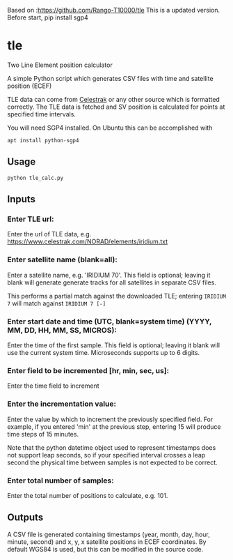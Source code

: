 Based on :https://github.com/Rango-T10000/tle
This is a updated version.
Before start, pip install sgp4

# tle
Two Line Element position calculator

A simple Python script which generates CSV files with time and satellite position (ECEF)

TLE data can come from [Celestrak](https://www.celestrak.com) or any other source which is formatted correctly. The TLE data is fetched and SV position is calculated for points at specified time intervals.

You will need SGP4 installed. On Ubuntu this can be accomplished with
```
apt install python-sgp4
```

## Usage
```
python tle_calc.py
```

## Inputs

### Enter TLE url:
Enter the url of TLE data, e.g. https://www.celestrak.com/NORAD/elements/iridium.txt

### Enter satellite name (blank=all):
Enter a satellite name, e.g. 'IRIDIUM 70'. This field is optional; leaving it blank will generate generate tracks for all satellites in separate CSV files.

This performs a partial match against the downloaded TLE; entering ```IRIDIUM 7``` will match against ```IRIDIUM 7 [-]           ```

### Enter start date and time (UTC, blank=system time) (YYYY, MM, DD, HH, MM, SS, MICROS):
Enter the time of the first sample. This field is optional; leaving it blank will use the current system time. Microseconds supports up to 6 digits.

### Enter field to be incremented [hr, min, sec, us]:
Enter the time field to increment

### Enter the incrementation value:
Enter the value by which to increment the previously specified field. For example, if you entered 'min' at the previous step, entering 15 will produce time steps of 15 minutes.

Note that the python datetime object used to represent timestamps does not support leap seconds, so if your specified interval crosses a leap second the physical time between samples is not expected to be correct.

### Enter total number of samples:
Enter the total number of positions to calculate, e.g. 101.

## Outputs

A CSV file is generated containing timestamps (year, month, day, hour, minute, second) and x, y, x satellite positions in ECEF coordinates. By default WGS84 is used, but this can be modified in the source code.
